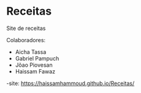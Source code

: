 # Receitas
Site de receitas

Colaboradores:
- Aicha Tassa
- Gabriel Pampuch
- Jõao Piovesan
- Haissam Fawaz

-site: https://haissamhammoud.github.io/Receitas/
